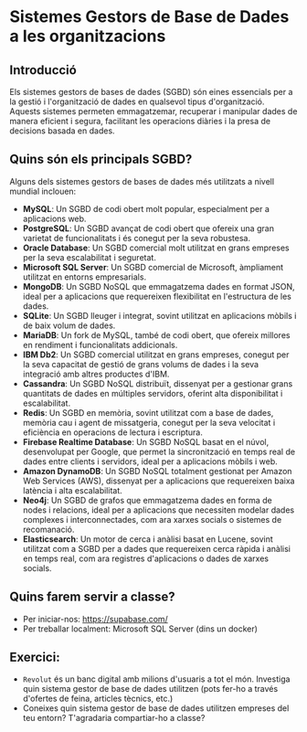 # Sistemes Gestors de Base de Dades a les organitzacions

## Introducció

Els sistemes gestors de bases de dades (SGBD) són eines essencials per a la gestió i l'organització de dades en qualsevol tipus d'organització. Aquests sistemes permeten emmagatzemar, recuperar i manipular dades de manera eficient i segura, facilitant les operacions diàries i la presa de decisions basada en dades.

## Quins són els principals SGBD?

Alguns dels sistemes gestors de bases de dades més utilitzats a nivell mundial inclouen:

* **MySQL**: Un SGBD de codi obert molt popular, especialment per a aplicacions web.
* **PostgreSQL**: Un SGBD avançat de codi obert que ofereix una gran varietat de funcionalitats i és conegut per la seva robustesa.
* **Oracle Database**: Un SGBD comercial molt utilitzat en grans empreses per la seva escalabilitat i seguretat.
* **Microsoft SQL Server**: Un SGBD comercial de Microsoft, àmpliament utilitzat en entorns empresarials.
* **MongoDB**: Un SGBD NoSQL que emmagatzema dades en format JSON, ideal per a aplicacions que requereixen flexibilitat en l'estructura de les dades.
* **SQLite**: Un SGBD lleuger i integrat, sovint utilitzat en aplicacions mòbils i de baix volum de dades.
* **MariaDB**: Un fork de MySQL, també de codi obert, que ofereix millores en rendiment i funcionalitats addicionals.
* **IBM Db2**: Un SGBD comercial utilitzat en grans empreses, conegut per la seva capacitat de gestió de grans volums de dades i la seva integració amb altres productes d'IBM.
* **Cassandra**: Un SGBD NoSQL distribuït, dissenyat per a gestionar grans quantitats de dades en múltiples servidors, oferint alta disponibilitat i escalabilitat.
* **Redis**: Un SGBD en memòria, sovint utilitzat com a base de dades, memòria cau i agent de missatgeria, conegut per la seva velocitat i eficiència en operacions de lectura i escriptura.
* **Firebase Realtime Database**: Un SGBD NoSQL basat en el núvol, desenvolupat per Google, que permet la sincronització en temps real de dades entre clients i servidors, ideal per a aplicacions mòbils i web.
* **Amazon DynamoDB**: Un SGBD NoSQL totalment gestionat per Amazon Web Services (AWS), dissenyat per a aplicacions que requereixen baixa latència i alta escalabilitat.
* **Neo4j**: Un SGBD de grafos que emmagatzema dades en forma de nodes i relacions, ideal per a aplicacions que necessiten modelar dades complexes i interconnectades, com ara xarxes socials o sistemes de recomanació.
* **Elasticsearch**: Un motor de cerca i anàlisi basat en Lucene, sovint utilitzat com a SGBD per a dades que requereixen cerca ràpida i anàlisi en temps real, com ara registres d'aplicacions o dades de xarxes socials.

## Quins farem servir a classe?

* Per iniciar-nos: https://supabase.com/
* Per treballar localment: Microsoft SQL Server (dins un docker)

## Exercici:

* `Revolut` és un banc digital amb milions d'usuaris a tot el món. Investiga quin sistema gestor de base de dades utilitzen (pots fer-ho a través d'ofertes de feina, articles tècnics, etc.)
* Coneixes quin sistema gestor de base de dades utilitzen empreses del teu entorn? T'agradaria compartiar-ho a classe?
